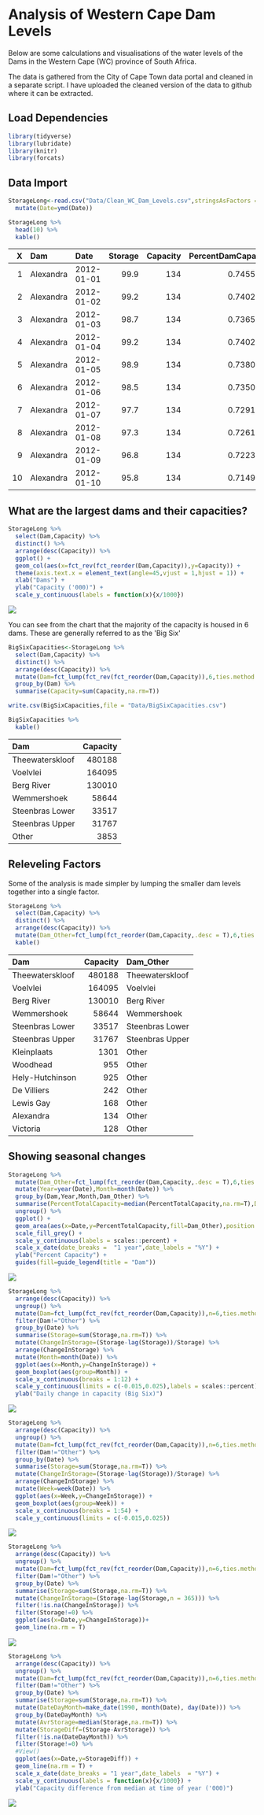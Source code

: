 Analysis of Western Cape Dam Levels
===================================

Below are some calculations and visualisations of the water levels of the Dams in the Western Cape (WC) province of South Africa.

The data is gathered from the City of Cape Town data portal and cleaned in a separate script. I have uploaded the cleaned version of the data to github where it can be extracted.

Load Dependencies
-----------------

``` r
library(tidyverse)
library(lubridate)
library(knitr)
library(forcats)
```

Data Import
-----------

``` r
StorageLong<-read.csv("Data/Clean_WC_Dam_Levels.csv",stringsAsFactors = F) %>% 
  mutate(Date=ymd(Date)) 

StorageLong %>% 
  head(10) %>% 
  kable()
```

|    X| Dam       | Date       |  Storage|  Capacity|  PercentDamCapacity|  PercentTotalCapacity|
|----:|:----------|:-----------|--------:|---------:|-------------------:|---------------------:|
|    1| Alexandra | 2012-01-01 |     99.9|       134|           0.7455224|             0.0001107|
|    2| Alexandra | 2012-01-02 |     99.2|       134|           0.7402985|             0.0001100|
|    3| Alexandra | 2012-01-03 |     98.7|       134|           0.7365672|             0.0001094|
|    4| Alexandra | 2012-01-04 |     99.2|       134|           0.7402985|             0.0001100|
|    5| Alexandra | 2012-01-05 |     98.9|       134|           0.7380597|             0.0001096|
|    6| Alexandra | 2012-01-06 |     98.5|       134|           0.7350746|             0.0001092|
|    7| Alexandra | 2012-01-07 |     97.7|       134|           0.7291045|             0.0001083|
|    8| Alexandra | 2012-01-08 |     97.3|       134|           0.7261194|             0.0001079|
|    9| Alexandra | 2012-01-09 |     96.8|       134|           0.7223881|             0.0001073|
|   10| Alexandra | 2012-01-10 |     95.8|       134|           0.7149254|             0.0001062|

What are the largest dams and their capacities?
-----------------------------------------------

``` r
StorageLong %>% 
  select(Dam,Capacity) %>% 
  distinct() %>% 
  arrange(desc(Capacity)) %>% 
  ggplot() +
  geom_col(aes(x=fct_rev(fct_reorder(Dam,Capacity)),y=Capacity)) +
  theme(axis.text.x = element_text(angle=45,vjust = 1,hjust = 1)) +
  xlab("Dams") +
  ylab("Capacity ('000)") +
  scale_y_continuous(labels = function(x){x/1000})
```

![](Analysis_of_WC_Dam_Levels_files/figure-markdown_github/unnamed-chunk-3-1.png)

You can see from the chart that the majority of the capacity is housed in 6 dams. These are generally referred to as the 'Big Six'

``` r
BigSixCapacities<-StorageLong %>% 
  select(Dam,Capacity) %>% 
  distinct() %>% 
  arrange(desc(Capacity)) %>% 
  mutate(Dam=fct_lump(fct_rev(fct_reorder(Dam,Capacity)),6,ties.method = "first")) %>% 
  group_by(Dam) %>% 
  summarise(Capacity=sum(Capacity,na.rm=T))

write.csv(BigSixCapacities,file = "Data/BigSixCapacities.csv")

BigSixCapacities %>% 
  kable()
```

| Dam             |  Capacity|
|:----------------|---------:|
| Theewaterskloof |    480188|
| Voelvlei        |    164095|
| Berg River      |    130010|
| Wemmershoek     |     58644|
| Steenbras Lower |     33517|
| Steenbras Upper |     31767|
| Other           |      3853|

Releveling Factors
------------------

Some of the analysis is made simpler by lumping the smaller dam levels together into a single factor.

``` r
StorageLong %>% 
  select(Dam,Capacity) %>% 
  distinct() %>% 
  arrange(desc(Capacity)) %>% 
  mutate(Dam_Other=fct_lump(fct_reorder(Dam,Capacity,.desc = T),6,ties.method = "first")) %>% 
  kable()
```

| Dam             |  Capacity| Dam\_Other      |
|:----------------|---------:|:----------------|
| Theewaterskloof |    480188| Theewaterskloof |
| Voelvlei        |    164095| Voelvlei        |
| Berg River      |    130010| Berg River      |
| Wemmershoek     |     58644| Wemmershoek     |
| Steenbras Lower |     33517| Steenbras Lower |
| Steenbras Upper |     31767| Steenbras Upper |
| Kleinplaats     |      1301| Other           |
| Woodhead        |       955| Other           |
| Hely-Hutchinson |       925| Other           |
| De Villiers     |       242| Other           |
| Lewis Gay       |       168| Other           |
| Alexandra       |       134| Other           |
| Victoria        |       128| Other           |

Showing seasonal changes
------------------------

``` r
StorageLong %>% 
  mutate(Dam_Other=fct_lump(fct_reorder(Dam,Capacity,.desc = T),6,ties.method = "first")) %>% 
  mutate(Year=year(Date),Month=month(Date)) %>% 
  group_by(Dam,Year,Month,Dam_Other) %>% 
  summarise(PercentTotalCapacity=median(PercentTotalCapacity,na.rm=T),Date=median(Date,na.rm=T)) %>% 
  ungroup() %>% 
  ggplot() +
  geom_area(aes(x=Date,y=PercentTotalCapacity,fill=Dam_Other),position = "stack") +
  scale_fill_grey() +
  scale_y_continuous(labels = scales::percent) +
  scale_x_date(date_breaks =  "1 year",date_labels = "%Y") +
  ylab("Percent Capacity") +
  guides(fill=guide_legend(title = "Dam"))
```

![](Analysis_of_WC_Dam_Levels_files/figure-markdown_github/unnamed-chunk-6-1.png)

``` r
StorageLong %>% 
  arrange(desc(Capacity)) %>% 
  ungroup() %>% 
  mutate(Dam=fct_lump(fct_rev(fct_reorder(Dam,Capacity)),n=6,ties.method = "first")) %>% 
  filter(Dam!="Other") %>% 
  group_by(Date) %>% 
  summarise(Storage=sum(Storage,na.rm=T)) %>% 
  mutate(ChangeInStorage=(Storage-lag(Storage))/Storage) %>%
  arrange(ChangeInStorage) %>% 
  mutate(Month=month(Date)) %>% 
  ggplot(aes(x=Month,y=ChangeInStorage)) +
  geom_boxplot(aes(group=Month)) +
  scale_x_continuous(breaks = 1:12) +
  scale_y_continuous(limits = c(-0.015,0.025),labels = scales::percent) +
  ylab("Daily change in capacity (Big Six)")
```

![](Analysis_of_WC_Dam_Levels_files/figure-markdown_github/unnamed-chunk-7-1.png)

``` r
StorageLong %>% 
  arrange(desc(Capacity)) %>% 
  ungroup() %>% 
  mutate(Dam=fct_lump(fct_rev(fct_reorder(Dam,Capacity)),n=6,ties.method = "first")) %>% 
  filter(Dam!="Other") %>% 
  group_by(Date) %>% 
  summarise(Storage=sum(Storage,na.rm=T)) %>% 
  mutate(ChangeInStorage=(Storage-lag(Storage))/Storage) %>%
  arrange(ChangeInStorage) %>% 
  mutate(Week=week(Date)) %>% 
  ggplot(aes(x=Week,y=ChangeInStorage)) +
  geom_boxplot(aes(group=Week)) +
  scale_x_continuous(breaks = 1:54) +
  scale_y_continuous(limits = c(-0.015,0.025))
```

![](Analysis_of_WC_Dam_Levels_files/figure-markdown_github/unnamed-chunk-8-1.png)

``` r
StorageLong %>% 
  arrange(desc(Capacity)) %>% 
  ungroup() %>% 
  mutate(Dam=fct_lump(fct_rev(fct_reorder(Dam,Capacity)),n=6,ties.method = "first")) %>% 
  filter(Dam!="Other") %>% 
  group_by(Date) %>% 
  summarise(Storage=sum(Storage,na.rm=T)) %>% 
  mutate(ChangeInStorage=(Storage-lag(Storage,n = 365))) %>% 
  filter(!is.na(ChangeInStorage)) %>% 
  filter(Storage!=0) %>% 
  ggplot(aes(x=Date,y=ChangeInStorage))+
  geom_line(na.rm = T)
```

![](Analysis_of_WC_Dam_Levels_files/figure-markdown_github/unnamed-chunk-9-1.png)

``` r
StorageLong %>% 
  arrange(desc(Capacity)) %>% 
  ungroup() %>% 
  mutate(Dam=fct_lump(fct_rev(fct_reorder(Dam,Capacity)),n=6,ties.method = "first")) %>% 
  filter(Dam!="Other") %>% 
  group_by(Date) %>% 
  summarise(Storage=sum(Storage,na.rm=T)) %>% 
  mutate(DateDayMonth=make_date(1990, month(Date), day(Date))) %>% 
  group_by(DateDayMonth) %>% 
  mutate(AvrStorage=median(Storage,na.rm=T)) %>% 
  mutate(StorageDiff=(Storage-AvrStorage)) %>% 
  filter(!is.na(DateDayMonth)) %>% 
  filter(Storage!=0) %>% 
  #View()
  ggplot(aes(x=Date,y=StorageDiff)) +
  geom_line(na.rm = T) +
  scale_x_date(date_breaks = "1 year",date_labels  = "%Y") +
  scale_y_continuous(labels = function(x){x/1000}) +
  ylab("Capacity difference from median at time of year ('000)") 
```

![](Analysis_of_WC_Dam_Levels_files/figure-markdown_github/unnamed-chunk-10-1.png)

